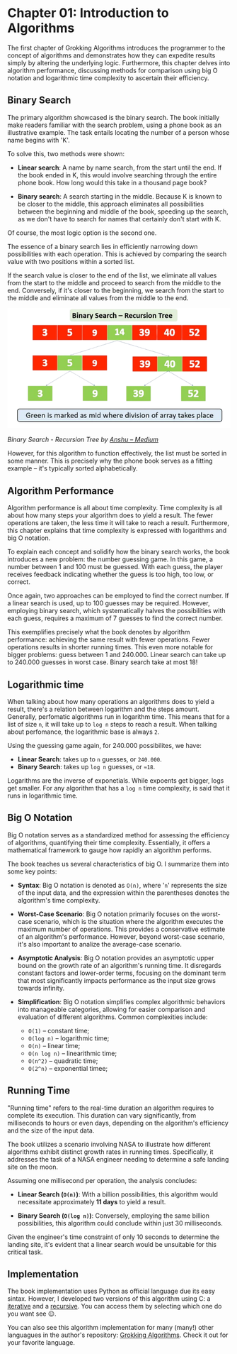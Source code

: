 # Chapter 01: Introduction to Algorithms

The first chapter of Grokking Algorithms introduces the programmer to the concept of algorithms and demonstrates how they can expedite results simply by altering the underlying logic. Furthermore, this chapter delves into algorithm performance, discussing methods for comparison using big O notation and logarithmic time complexity to ascertain their efficiency.

## Binary Search

The primary algorithm showcased is the binary search. The book initially make readers familiar with the search problem, using a phone book as an illustrative example. The task entails locating the number of a person whose name begins with 'K'.

To solve this, two methods were shown:

- **Linear search**: A name by name search, from the start until the end. If the book ended in K, this would involve searching through the entire phone book. How long would this take in a thousand page book?

- **Binary search**: A search starting in the middle. Because K is known to be closer to the middle, this approach eliminates all possibilities between the beginning and middle of the book, speeding up the search, as we don't have to search for names that certainly don't start with K.

Of course, the most logic option is the second one.

The essence of a binary search lies in efficiently narrowing down possibilities with each operation. This is achieved by comparing the search value with two positions within a sorted list.

If the search value is closer to the end of the list, we eliminate all values from the start to the middle and proceed to search from the middle to the end. Conversely, if it's closer to the beginning, we search from the start to the middle and eliminate all values from the middle to the end.

![Binary search tree](../resources/binary-search-tree.png)

_Binary Search - Recursion Tree by [Anshu &ndash; Medium](https://medium.com/@imanshu822/binary-search-and-its-powerful-applications-39ae7d7bca69)_

However, for this algorithm to function effectively, the list must be sorted in some manner. This is precisely why the phone book serves as a fitting example &ndash; it's typically sorted alphabetically.

## Algorithm Performance

Algorithm performance is all about time complexity. Time complexity is all about how many steps your algorithm does to yield a result. The fewer operations are taken, the less time it will take to reach a result. Furthermore, this chapter explains that time complexity is expressed with logarithms and big O notation.

To explain each concept and solidify how the binary search works, the book introduces a new problem: the number guessing game. In this game, a number between 1 and 100 must be guessed. With each guess, the player receives feedback indicating whether the guess is too high, too low, or correct.

Once again, two approaches can be employed to find the correct number. If a linear search is used, up to 100 guesses may be required. However, employing binary search, which systematically halves the possibilities with each guess, requires a maximum of 7 guesses to find the correct number.

This exemplifies precisely what the book denotes by algorithm performance: achieving the same result with fewer operations. Fewer operations results in shorter running times. This even more notable for bigger problems: guess between 1 and 240.000. Linear search can take up to 240.000 guesses in worst case. Binary search take at most 18!

## Logarithmic time

When talking about how many operations an algorithms does to yield a result, there's a relation between logarithm and the steps amount. Generally, perfomatic algorithms run in logarithm time. This means that for a list of size `n`, it will take up to `log n` steps to reach a result. When talking about perfomance, the logarithmic base is always `2`.

Using the guessing game again, for 240.000 possibilites, we have:

- **Linear Search**: takes up to `n` guesses, or `240.000`.
- **Binary Search**: takes up `log n` guesses, or `≈18`.

Logarithms are the inverse of exponetials. While expoents get bigger, logs get smaller. For any algorithm that has a `log n` time complexity, is said that it runs in logarithmic time.

## Big O Notation

Big O notation serves as a standardized method for assessing the efficiency of algorithms, quantifying their time complexity. Essentially, it offers a mathematical framework to gauge how rapidly an algorithm performs.

The book teaches us several characteristics of big O. I summarize them into some key points:

- **Syntax**: Big O notation is denoted as `O(n)`, where '`n`' represents the size of the input data, and the expression within the parentheses denotes the algorithm's time complexity.

- **Worst-Case Scenario**: Big O notation primarily focuses on the worst-case scenario, which is the situation where the algorithm executes the maximum number of operations. This provides a conservative estimate of an algorithm's performance. However, beyond worst-case scenario, it's also important to analize the average-case scenario.

- **Asymptotic Analysis**: Big O notation provides an asymptotic upper bound on the growth rate of an algorithm's running time. It disregards constant factors and lower-order terms, focusing on the dominant term that most significantly impacts performance as the input size grows towards infinity.

- **Simplification**: Big O notation simplifies complex algorithmic behaviors into manageable categories, allowing for easier comparison and evaluation of different algorithms. Common complexities include:

  - `O(1)` &ndash; constant time;
  - `O(log n)` &ndash; logarithmic time;
  - `O(n)` &ndash; linear time;
  - `O(n log n)` &ndash; linearithmic time;
  - `O(n^2)` &ndash; quadratic time;
  - `O(2^n)` &ndash; exponential timee;

## Running Time

"Running time" refers to the real-time duration an algorithm requires to complete its execution. This duration can vary significantly, from milliseconds to hours or even days, depending on the algorithm's efficiency and the size of the input data.

The book utilizes a scenario involving NASA to illustrate how different algorithms exhibit distinct growth rates in running times. Specifically, it addresses the task of a NASA engineer needing to determine a safe landing site on the moon.

Assuming one millisecond per operation, the analysis concludes:

- **Linear Search (`O(n)`)**: With a billion possibilities, this algorithm would necessitate approximately **11 days** to yield a result.

- **Binary Search (`O(log n)`)**: Conversely, employing the same billion possibilities, this algorithm could conclude within just 30 milliseconds.

Given the engineer's time constraint of only 10 seconds to determine the landing site, it's evident that a linear search would be unsuitable for this critical task.

## Implementation

The book implementation uses Python as official language due its easy sintax. However, I developed two versions of this algorithm using C: a [iterative](binary_search.c) and a [recursive](binary_seach_rec.c). You can access them by selecting which one do you want see 😉.

You can also see this algorithm implementation for many (many!) other languagues in the author's repository: [Grokking Algorithms](https://github.com/egonSchiele/grokking_algorithms). Check it out for your favorite language.
